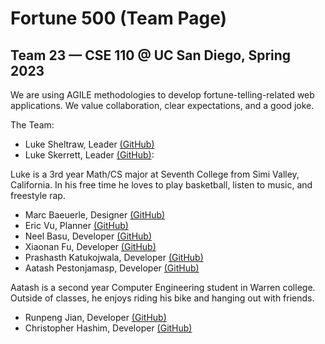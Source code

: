# Fortune 500 (Team Page)
## Team 23 — CSE 110 @ UC San Diego, Spring 2023

We are using AGILE methodologies to develop fortune-telling-related web applications. We value collaboration, clear expectations, and a good joke.

The Team:
- Luke Sheltraw, Leader [(GitHub)](https://github.com/Luke-Sheltraw)
- Luke Skerrett, Leader [(GitHub)](https://github.com/LukeSkerrett): 

Luke is a 3rd year Math/CS major at Seventh College from Simi Valley, California. In his free time he loves to play basketball, listen to music, and freestyle rap.

- Marc Baeuerle, Designer [(GitHub)](https://github.com/MarcBaeuerle)
- Eric Vu, Planner [(GitHub)](https://github.com/air-wickvu)
- Neel Basu, Developer [(GitHub)](https://github.com/neel-basu)
- Xiaonan Fu, Developer [(GitHub)](https://github.com/XiaonanFu-ucsd)
- Prashasth Katukojwala, Developer [(GitHub)](https://github.com/prashasthk)
- Aatash Pestonjamasp, Developer [(GitHub)](https://github.com/AAP127)

Aatash is a second year Computer Engineering student in Warren college. Outside of classes, he enjoys riding his bike and hanging out with friends.

- Runpeng Jian, Developer [(GitHub)](https://github.com/RunpengJ)
- Christopher Hashim, Developer [(GitHub)](https://github.com/chashim39)
